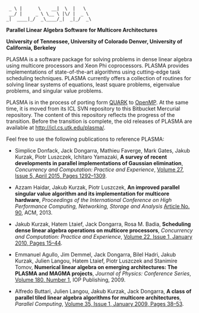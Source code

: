 
~~~~
 _ \ |      \    __|  \  |   \
 __/ |     _ \ \__ \ |\/ |  _ \
_|  ____|_/  _\____/_|  _|_/  _\
~~~~

**Parallel Linear Algebra Software for Multicore Architectures**

**University of Tennessee,
University of Colorado Denver,
University of California, Berkeley**

PLASMA is a software package for solving problems in dense linear algebra
using multicore processors and Xeon Phi coprocessors.
PLASMA provides implementations of state-of-the-art algorithms
using cutting-edge task scheduling techniques.
PLASMA currently offers a collection of routines
for solving linear systems of equations, least square problems,
eigenvalue problems, and singular value problems.

PLASMA is in the process of porting form [QUARK](http://icl.cs.utk.edu/quark/)
to [OpenMP](http://openmp.org/wp/).
At the same time, it is moved from its ICL SVN repository
to this Bitbucket Mercurial repository.
The content of this repository reflects the progress of the transition.
Before the transition is complete, the old releases of PLASMA are available at
http://icl.cs.utk.edu/plasma/.

Feel free to use the following publications to reference PLASMA:

* Simplice Donfack, Jack Dongarra, Mathieu Faverge, Mark Gates,
  Jakub Kurzak, Piotr Luszczek, Ichitaro Yamazaki,
  **A survey of recent developments in parallel implementations
  of Gaussian elimination**,
  *Concurrency and Computation: Practice and Experience*,
  [Volume 27, Issue 5, April 2015, Pages 1292–1309](http://dx.doi.org/10.1002/cpe.3306).

* Azzam Haidar, Jakub Kurzak, Piotr Luszczek,
  **An improved parallel singular value algorithm and its implementation
  for multicore hardware**,
  *Proceedings of the International Conference on High Performance Computing,
  Networking, Storage and Analysis*
  [Article No. 90](http://dx.doi.org/10.1145/2503210.2503292), ACM, 2013.

* Jakub Kurzak, Hatem Ltaief, Jack Dongarra, Rosa M. Badia,
  **Scheduling dense linear algebra operations on multicore processors**,
  *Concurrency and Computation: Practice and Experience*,
  [Volume 22, Issue 1, January 2010, Pages 15–44](http://dx.doi.org/10.1002/cpe.1467).

* Emmanuel Agullo, Jim Demmel, Jack Dongarra, Bilel Hadri, Jakub Kurzak, Julien Langou,
  Hatem Ltaief, Piotr Luszczek and Stanimire Tomov,
  **Numerical linear algebra on emerging architectures: The PLASMA and MAGMA projects**,
  *Journal of Physics: Conference Series*,
  [Volume 180, Number 1](http://dx.doi.org/10.1088/1742-6596/180/1/012037),
  IOP Publishing, 2009.

* Alfredo Buttari, Julien Langou, Jakub Kurzak, Jack Dongarra,
  **A class of parallel tiled linear algebra algorithms for multicore architectures**,
  *Parallel Computing*,
  [Volume 35, Issue 1, January 2009, Pages 38–53](http://dx.doi.org/10.1016/j.parco.2008.10.002).
